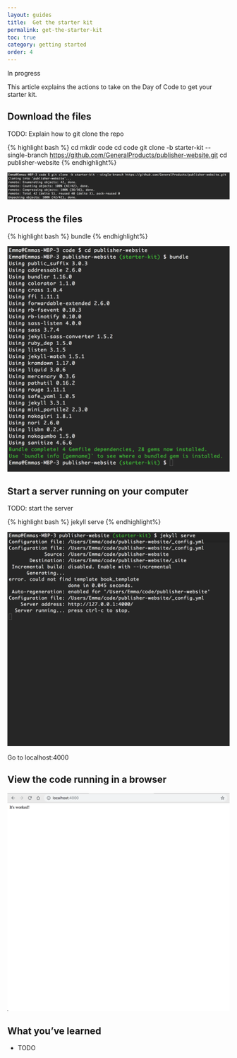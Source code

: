 ```yaml
---
layout: guides
title:  Get the starter kit
permalink: get-the-starter-kit
toc: true
category: getting started
order: 4
---
```

<!-- <span class="tag tag--draft">Not started</span> -->
<span class="tag tag--progress">In progress</span>
<!-- <span class="tag tag--review">Ready for review</span> -->
<!-- <span class="tag tag--approved">Approved</span> -->

<p class="abstract">
  This article explains the actions to take on the Day of Code to get your starter kit.
</p>

## Download the files

TODO: Explain how to git clone the repo

{% highlight bash %}
  cd
  mkdir code
  cd code
  git clone -b starter-kit --single-branch https://github.com/GeneralProducts/publisher-website.git
  cd publisher-website
{% endhighlight%}

![](assets/images/cloning.png)

## Process the files

{% highlight bash %}
  bundle
{% endhighlight%}

![](assets/images/bundle.png)

## Start a server running on your computer

TODO: start the server

{% highlight bash %}
  jekyll serve
{% endhighlight%}

![](assets/images/server-running.png)

Go to localhost:4000

## View the code running in a browser

![](assets/images/its-worked.png)

## What you’ve learned

* TODO

